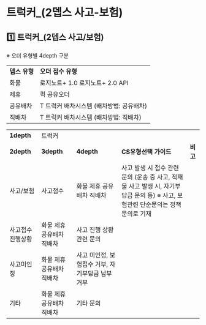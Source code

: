 # 트럭커_(2뎁스 사고-보험)

**1️⃣ 트럭커\_(2뎁스 사고/보험)**
------------------------

※ 오더 유형별 4depth 구분

|  |  |
| --- | --- |
| **뎁스 유형** | **오더 접수 유형** |
| 화물 | 로지노트+ 1.0 로지노트+ 2.0 API |
| 제휴 | 퀵 공유오더 |
| 공유배차 | T 트럭커 배차시스템 (배차방법: 공유배차) |
| 직배차 | T 트럭커 배차시스템 (배차방법: 직배차) |

|  |  |  |  |  |
| --- | --- | --- | --- | --- |
| **1depth** | 트럭커 | | | |
| **2depth** | **3depth** | **4depth** | **CS유형선택 가이드** | **비고** |
| 사고/보험 | 사고접수 | 화물 제휴 공유배차 직배차 | 사고 발생 시 접수 관련 문의 (운송 중 사고, 적재물 사고 발생 시, 자기부담금 문의 등) ※ 사고, 보험관련 단순문의는 정책문의로 기재 |  |
| 사고접수 진행상황 | 화물 제휴 공유배차 직배차 | 사고 진행 상황 관련 문의 |  |
| 사고미인정 | 화물 제휴 공유배차 직배차 | 사고 미인정, 보험접수 거부, 자기부담금 납부 거부 |  |
| 기타 | 화물  제휴  공유배차 직배차 | 기타 문의 |  |